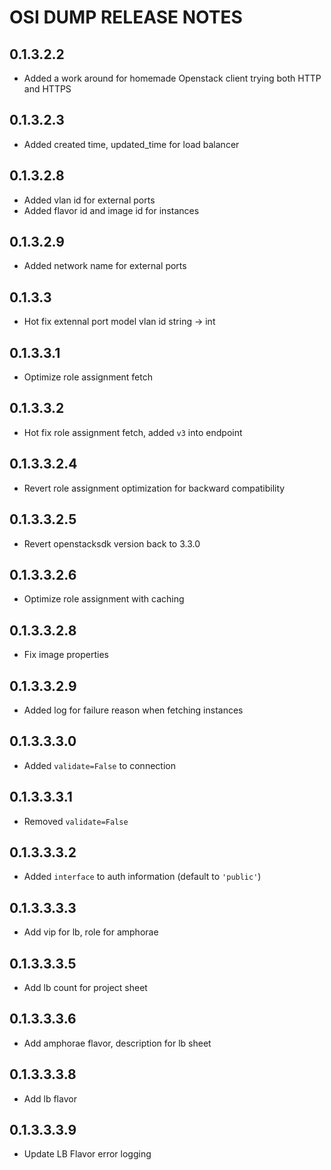# OSI DUMP RELEASE NOTES

## 0.1.3.2.2

- Added a work around for homemade Openstack client trying both HTTP and HTTPS

## 0.1.3.2.3

- Added created time, updated_time for load balancer

## 0.1.3.2.8

- Added vlan id for external ports
- Added flavor id and image id for instances

## 0.1.3.2.9

- Added network name for external ports

## 0.1.3.3

- Hot fix extennal port model vlan id string -> int

## 0.1.3.3.1

- Optimize role assignment fetch

## 0.1.3.3.2

- Hot fix role assignment fetch, added `v3` into endpoint

## 0.1.3.3.2.4

- Revert role assignment optimization for backward compatibility

## 0.1.3.3.2.5

- Revert openstacksdk version back to 3.3.0

## 0.1.3.3.2.6

- Optimize role assignment with caching

## 0.1.3.3.2.8

- Fix image properties

## 0.1.3.3.2.9

- Added log for failure reason when fetching instances

## 0.1.3.3.3.0

- Added `validate=False` to connection

## 0.1.3.3.3.1

- Removed `validate=False`

## 0.1.3.3.3.2

- Added `interface` to auth information (default to `'public'`)

## 0.1.3.3.3.3

- Add vip for lb, role for amphorae

## 0.1.3.3.3.5

- Add lb count for project sheet

## 0.1.3.3.3.6

- Add amphorae flavor, description for lb sheet

## 0.1.3.3.3.8 

- Add lb flavor

## 0.1.3.3.3.9

- Update LB Flavor error logging